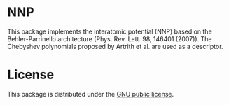 # NNP
This package implements the interatomic potential (NNP) based on the Behler-Parrinello architecture (Phys. Rev. Lett. 98, 146401 (2007)). The Chebyshev polynomials proposed by Artrith et al. are used as a descriptor. 

# License
This package is distributed under the [GNU public license](https://github.com/NU-programs/NNP/blob/main/LICENSE).
